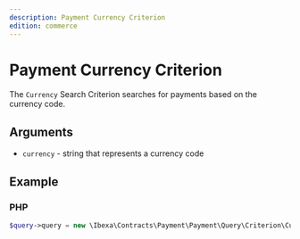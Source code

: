 ```yaml
---
description: Payment Currency Criterion
edition: commerce
---
```


# Payment Currency Criterion

The `Currency` Search Criterion searches for payments based on the currency code.

## Arguments

- `currency` - string that represents a currency code

## Example

### PHP

``` php
$query->query = new \Ibexa\Contracts\Payment\Payment\Query\Criterion\Currency('EUR');
```
